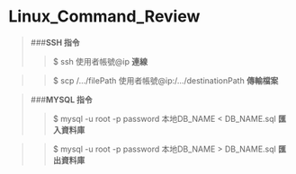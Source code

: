 # Linux_Command_Review

> ###**SSH 指令**
>>$ ssh 使用者帳號@ip     **連線**

>>$ scp /.../filePath 使用者帳號@ip:/.../destinationPath   **傳輸檔案** 




> ###**MYSQL 指令**
>>$ mysql -u root -p password 本地DB_NAME < DB_NAME.sql   **匯入資料庫**

>>$ mysql -u root -p password 本地DB_NAME > DB_NAME.sql   **匯出資料庫**
